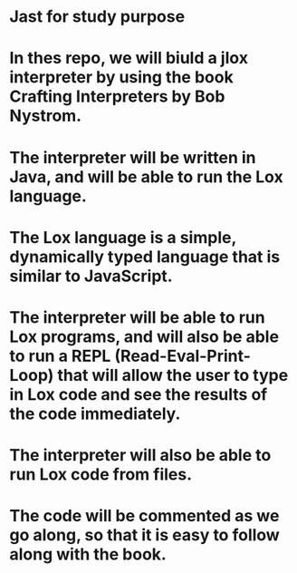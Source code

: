 #  Jast for study purpose  

# In thes repo, we will biuld a jlox interpreter by using the book Crafting Interpreters by Bob Nystrom.

# The interpreter will be written in Java, and will be able to run the Lox language.

# The Lox language is a simple, dynamically typed language that is similar to JavaScript.

# The interpreter will be able to run Lox programs, and will also be able to run a REPL (Read-Eval-Print-Loop) that will allow the user to type in Lox code and see the results of the code immediately.

# The interpreter will also be able to run Lox code from files.

# The code will be commented as we go along, so that it is easy to follow along with the book.